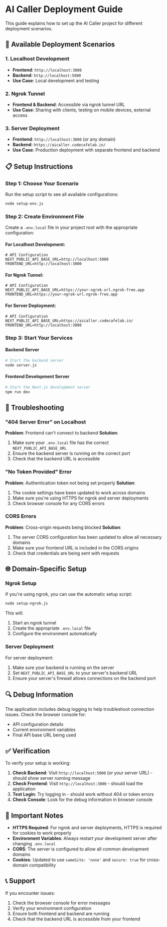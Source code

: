 # AI Caller Deployment Guide

This guide explains how to set up the AI Caller project for different deployment scenarios.

## 🚀 Available Deployment Scenarios

### 1. Localhost Development

- **Frontend**: `http://localhost:3000`
- **Backend**: `http://localhost:5000`
- **Use Case**: Local development and testing

### 2. Ngrok Tunnel

- **Frontend & Backend**: Accessible via ngrok tunnel URL
- **Use Case**: Sharing with clients, testing on mobile devices, external access

### 3. Server Deployment

- **Frontend**: `http://localhost:3000` (or any domain)
- **Backend**: `https://aicaller.codecafelab.in/`
- **Use Case**: Production deployment with separate frontend and backend

## 📋 Setup Instructions

### Step 1: Choose Your Scenario

Run the setup script to see all available configurations:

```bash
node setup-env.js
```

### Step 2: Create Environment File

Create a `.env.local` file in your project root with the appropriate configuration:

#### For Localhost Development:

```env
# API Configuration
NEXT_PUBLIC_API_BASE_URL=http://localhost:5000
FRONTEND_URL=http://localhost:3000
```

#### For Ngrok Tunnel:

```env
# API Configuration
NEXT_PUBLIC_API_BASE_URL=https://your-ngrok-url.ngrok-free.app
FRONTEND_URL=https://your-ngrok-url.ngrok-free.app
```

#### For Server Deployment:

```env
# API Configuration
NEXT_PUBLIC_API_BASE_URL=https://aicaller.codecafelab.in/
FRONTEND_URL=http://localhost:3000
```

### Step 3: Start Your Services

#### Backend Server

```bash
# Start the backend server
node server.js
```

#### Frontend Development Server

```bash
# Start the Next.js development server
npm run dev
```

## 🔧 Troubleshooting

### "404 Server Error" on Localhost

**Problem**: Frontend can't connect to backend
**Solution**:

1. Make sure your `.env.local` file has the correct `NEXT_PUBLIC_API_BASE_URL`
2. Ensure the backend server is running on the correct port
3. Check that the backend URL is accessible

### "No Token Provided" Error

**Problem**: Authentication token not being set properly
**Solution**:

1. The cookie settings have been updated to work across domains
2. Make sure you're using HTTPS for ngrok and server deployments
3. Check browser console for any CORS errors

### CORS Errors

**Problem**: Cross-origin requests being blocked
**Solution**:

1. The server CORS configuration has been updated to allow all necessary domains
2. Make sure your frontend URL is included in the CORS origins
3. Check that credentials are being sent with requests

## 🌐 Domain-Specific Setup

### Ngrok Setup

If you're using ngrok, you can use the automatic setup script:

```bash
node setup-ngrok.js
```

This will:

1. Start an ngrok tunnel
2. Create the appropriate `.env.local` file
3. Configure the environment automatically

### Server Deployment

For server deployment:

1. Make sure your backend is running on the server
2. Set `NEXT_PUBLIC_API_BASE_URL` to your server's backend URL
3. Ensure your server's firewall allows connections on the backend port

## 🔍 Debug Information

The application includes debug logging to help troubleshoot connection issues. Check the browser console for:

- API configuration details
- Current environment variables
- Final API base URL being used

## ✅ Verification

To verify your setup is working:

1. **Check Backend**: Visit `http://localhost:5000` (or your server URL) - should show server running message
2. **Check Frontend**: Visit `http://localhost:3000` - should load the application
3. **Test Login**: Try logging in - should work without 404 or token errors
4. **Check Console**: Look for the debug information in browser console

## 🚨 Important Notes

- **HTTPS Required**: For ngrok and server deployments, HTTPS is required for cookies to work properly
- **Environment Variables**: Always restart your development server after changing `.env.local`
- **CORS**: The server is configured to allow all common development domains
- **Cookies**: Updated to use `sameSite: 'none'` and `secure: true` for cross-domain compatibility

## 📞 Support

If you encounter issues:

1. Check the browser console for error messages
2. Verify your environment configuration
3. Ensure both frontend and backend are running
4. Check that the backend URL is accessible from your frontend
